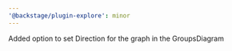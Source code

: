 ```yaml
---
'@backstage/plugin-explore': minor
---
```


Added option to set Direction for the graph in the GroupsDiagram
